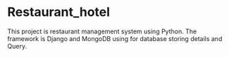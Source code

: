 # Restaurant_hotel
This project is restaurant management system using Python. The framework is Django and MongoDB using for database storing details and Query.
